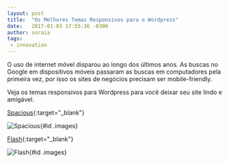 ```yaml
---
layout: post
title:  "Os Melhores Temas Responsivos para o Wordpress"
date:   2017-01-03 17:55:36 -0300
author: soraia
tags: 
 - innovation
---
```


 O uso de internet móvel disparou ao longo dos últimos anos. As buscas no Google em dispositivos móveis passaram as buscas em computadores pela primeira vez, por isso os sites de negócios precisam ser mobile-friendly.

 Veja os temas responsivos para Wordpress para você deixar seu site lindo e amigável.

 [Spacious](https://demo.themegrill.com/spacious/){:target="_blank"}

![Spacious](https://themegrill.com/blog/wp-content/uploads/2015/08/free-responsive-wordpress-themes-spacious.jpg){#id .images}


 [Flash](https://demo.themegrill.com/flash/demos/){:target="_blank"}

 ![Flash](https://themegrill.com/blog/wp-content/uploads/2015/08/free-responsive-wordpress-themes-spacious.jpg){#id .images}

